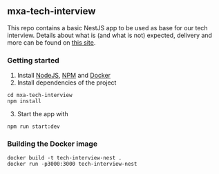 ## mxa-tech-interview
This repo contains a basic NestJS app to be used as base for our tech interview. Details about what is (and what is not) expected, delivery and more can be found on [this site](https://maximiliana.notion.site/mxa-tech-interview-91da450d829b45cdaf5f4d1b7d06f34b).

### Getting started
1. Install [NodeJS](https://nodejs.dev/en/), [NPM](https://www.npmjs.com) and [Docker](https://www.docker.com)
2. Install dependencies of the project
```
cd mxa-tech-interview
npm install
```
3. Start the app with
```
npm run start:dev
```

### Building the Docker image
```
docker build -t tech-interview-nest .
docker run -p3000:3000 tech-interview-nest
```
